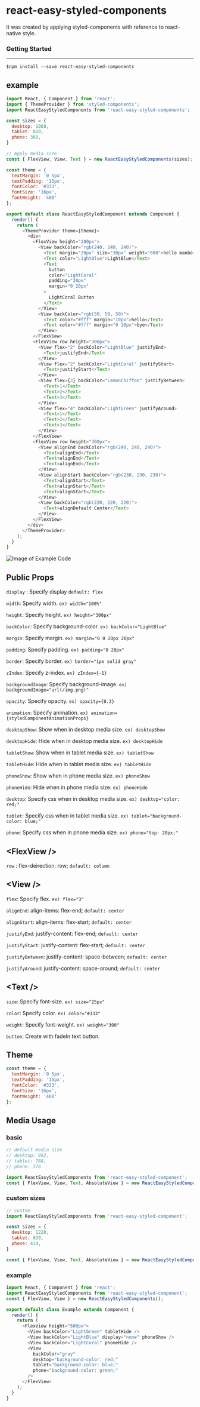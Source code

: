 # react-easy-styled-components

It was created by applying styled-components with reference to react-native style.

### Getting Started
---
```
$npm install --save react-easy-styled-components
```

## example

```javascript
import React, { Component } from 'react';
import { ThemeProvider } from 'styled-components';
import ReactEasyStyledComponents from 'react-easy-styled-components';

const sizes = {
  desktop: 1068,
  tablet: 820,
  phone: 360,
}

// Apply media size
const { FlexView, View, Text } = new ReactEasyStyledComponents(sizes);

const theme = {
  textMargin: '0 5px',
  textPadding: '15px',
  fontColor: '#333',
  fontSize: '16px',
  fontWeight: '400'
};

export default class ReactEasyStyledComponent extends Component {
  render() {
    return (
      <ThemeProvider theme={theme}>
        <div>
          <FlexView height="280px">
            <View backColor="rgb(240, 240, 240)">
              <Text margin="20px" size="30px" weight="600">hello manbo</Text>
              <Text color="LightBlue">LightBlue</Text>
              <Text
                button
                color="LightCoral"
                padding="30px"
                margin="0 20px"
              >
                LightCoral Button
              </Text>
            </View>
            <View backColor="rgb(50, 50, 50)">
              <Text color="#fff" margin="10px">hello</Text>
              <Text color="#fff" margin="0 10px">bye</Text>
            </View>
          </FlexView>
          <FlexView row height="300px">
            <View flex="2" backColor="LightBlue" justifyEnd>
              <Text>justifyEnd</Text>
            </View>
            <View flex="2" backColor="LightCoral" justifyStart>
              <Text>justifyStart</Text>
            </View>
            <View flex={3} backColor="LemonChiffon" justifyBetween>
              <Text>1</Text>
              <Text>2</Text>
              <Text>3</Text>
            </View>
            <View flex="4" backColor="LightGreen" justifyAround>
              <Text>1</Text>
              <Text>2</Text>
              <Text>3</Text>
            </View>
          </FlexView>
          <FlexView row height="300px">
            <View alignEnd backColor="rgb(240, 240, 240)">
              <Text>alignEnd</Text>
              <Text>alignEnd</Text>
              <Text>alignEnd</Text>
            </View>
            <View alignStart backColor="rgb(230, 230, 230)">
              <Text>alignStart</Text>
              <Text>alignStart</Text>
              <Text>alignStart</Text>
            </View>
            <View backColor="rgb(220, 220, 220)">
              <Text>alignDefault Center</Text>
            </View>
          </FlexView>
        </div>
      </ThemeProvider>
    );
  }
}
```

![Image of Example Code](https://firebasestorage.googleapis.com/v0/b/npm-storage.appspot.com/o/react_easy_styled_components_example1.png?alt=media&token=8cb948b5-9e2b-481e-be48-5851c0a3e9c4)

## Public Props

`display` : Specify display `default: flex`

`width`: Specify width. `ex) width="100%"`

`height`: Specify height. `ex) height="300px"`

`backColor`: Specify background-color. `ex) backColor="LightBlue"`

`margin`: Specify margin. `ex) margin="0 0 20px 20px"`

`padding`: Specify padding. `ex) padding="0 20px"`

`border`: Specify border. `ex) border="1px solid gray"`

`zIndex`: Specify z-index. `ex) zIndex={-1}`

`backgroundImage`: Specify background-image. `ex) backgroundImage="url(/img.png)"`

`opacity`: Specify opacity. `ex) opacity={0.3}`

`animation`: Specify animation. `ex) animation={styledComponentAnimationProps}`

`desktopShow`: Show when in desktop media size. `ex) desktopShow`

`desktopHide`: Hide when in desktop media size. `ex) desktopHide`

`tabletShow`: Show when in tablet media size. `ex) tabletShow`

`tabletHide`: Hide when in tablet media size. `ex) tabletHide`

`phoneShow`: Show when in phone media size. `ex) phoneShow`

`phoneHide`: Hide when in phone media size. `ex) phoneHide`

`desktop`: Specify css when in desktop media size. `ex) desktop="color: red;"`

`tablet`: Specify css when in tablet media size. `ex) tablet="background-color: blue;"`

`phone`: Specify css when in phone media size. `ex) phone="top: 20px;"`

## \<FlexView />

`row` : flex-deirection: row; `default: column`

## \<View />

`flex`: Specify flex. `ex) flex="3"`

`alignEnd`: align-items: flex-end; `default: center`

`alignStart`: align-items: flex-start; `default: center`

`justifyEnd`: justify-content: flex-end; `default: center`

`justifyStart`: justify-content: flex-start; `default: center`

`justifyBetween`: justify-content: space-between; `default: center`

`justifyAround`: justify-content: space-around; `default: center`

## \<Text />

`size`: Specify font-size. `ex) size="25px"`

`color`: Specify color. `ex) color="#333"`

`weight`: Specify font-weight. `ex) weight="300"`

`button`: Create with fadeIn text button.

## Theme
```javascript
const theme = {
  textMargin: '0 5px',
  textPadding: '15px',
  fontColor: '#333',
  fontSize: '16px',
  fontWeight: '400'
};
```

## Media Usage

### basic
```javascript
// default media size
// desktop: 992,
// tablet: 768,
// phone: 376

import ReactEasyStyledComponents from 'react-easy-styled-component';
const { FlexView, View, Text, AbsoluteView } = new ReactEasyStyledComponents();
```

### custom sizes
```javascript
// custom
import ReactEasyStyledComponents from 'react-easy-styled-component';

const sizes = {
  desktop: 1220,
  tablet: 830,
  phone: 414,
}

const { FlexView, View, Text, AbsoluteView } = new ReactEasyStyledComponents(sizes);
```

### example
```javascript
import React, { Component } from 'react';
import ReactEasyStyledComponents from 'react-easy-styled-component';
const { FlexView, View } = new ReactEasyStyledComponents();

export default class Example extends Component {
  render() {
    return (
      <FlexView height="500px">
        <View backColor="LightGreen" tabletHide />
        <View backColor="LightBlue" display="none" phoneShow />
        <View backColor="LightCoral" phoneHide />
        <View 
          backColor="gray"
          desktop="background-color: red;"
          tablet="background-color: blue;"
          phone="background-color: green;"
        />
      </FlexView>
    );
  }
}
```